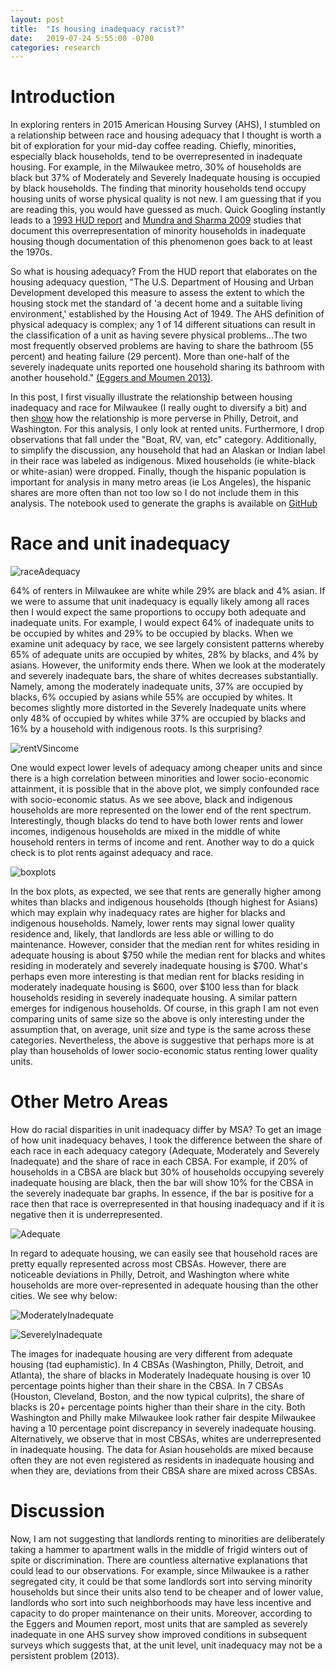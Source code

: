 ```yaml
---
layout: post
title:  "Is housing inadequacy racist?"
date:   2019-07-24 5:55:00 -0700
categories: research
---
```


# Introduction

In exploring renters in 2015 American Housing Survey (AHS), I stumbled on a relationship between race and housing adequacy that I thought is worth a bit of exploration for your mid-day coffee reading. Chiefly, minorities, especially black households, tend to be overrepresented in inadequate housing. For example, in the Milwaukee metro, 30% of households are black but 37% of Moderately and Severely Inadequate housing is occupied by black households.  The finding that minority households tend occupy housing units of worse physical quality is not new. I am guessing that if you are reading this, you would have guessed as much. Quick Googling instantly leads to a [1993 HUD report](https://www.huduser.gov/portal/Publications/pdf/HUD-006365.pdf) and [Mundra and Sharma 2009](https://www.jstor.org/stable/24861810?seq=1#page_scan_tab_contents) studies that document this overrepresentation of minority households in inadequate housing though documentation of this phenomenon goes back to at least the 1970s. 

So what is housing adequacy? From the HUD report that elaborates on the housing adequacy question, "The U.S. Department of Housing and Urban Development developed this measure to assess the extent to which the housing stock met the standard of 'a decent home and a suitable living environment,' established by the Housing Act of 1949. The AHS definition of physical adequacy is complex; any 1 of 14 different situations can result in the classification
of a unit as having severe physical problems...The two most frequently observed problems are having to share the bathroom (55 percent) and heating failure (29 percent). More than one-half of the severely inadequate units reported one household sharing its bathroom with another household." [(Eggers and Moumen 2013)](https://www.census.gov/content/dam/Census/programs-surveys/ahs/publications/HousingAdequacy.pdf). 


In this post, I first visually illustrate the relationship between housing inadequacy and race for Milwaukee (I really ought to diversify a bit) and then [show](#other-metro-areas) how the relationship is more perverse in Philly, Detroit, and Washington. For this analysis, I only look at rented units. Furthermore, I drop observations that fall under the "Boat, RV, van, etc" category. Additionally, to simplify the discussion, any household that had an Alaskan or Indian label in their race was labeled as indigenous. Mixed households (ie white-black or white-asian) were dropped. Finally, though the hispanic population is important for analysis in many metro areas (ie Los Angeles), the hispanic shares are more often than not too low so I do not include them in this analysis. The notebook used to generate the graphs is available on [GitHub](https://github.com/kiwiPhrases/characterizing-renters/blob/master/housing%20adequacy%20and%20race.ipynb)


# Race and unit inadequacy

![raceAdequacy](/output_14_1.png)

64% of renters in Milwaukee are white while 29% are black and 4% asian. If we were to assume that unit inadequacy is equally likely among all races then I would expect the same proportions  to occupy both adequate and inadequate units. For example, I would expect 64% of inadequate units to be occupied by whites and 29% to be occupied by blacks. When we examine unit adequacy by race, we see largely consistent patterns whereby 65% of adequate units are occupied by whites, 28% by blacks, and 4% by asians. However, the uniformity ends there. When we look at the moderately and severely inadequate bars, the share of whites decreases substantially. Namely, among the moderately inadequate units, 37% are occupied by blacks, 6% occupied by asians while 55% are occupied by whites. It becomes slightly more distorted in the Severely Inadequate units where only 48% of occupied by whites while 37% are occupied by blacks and 16% by a household with indigenous roots. Is this surprising? 

![rentVSincome](/output_13_1.png)

One would expect lower levels of adequacy among cheaper units and since there is a high correlation between minorities and lower socio-economic attainment, it is possible that in the above plot, we simply confounded race with socio-economic status. As we see above, black and indigenous households are more represented on the lower end of the rent spectrum. Interestingly, though blacks do tend to have both lower rents and lower incomes, indigenous households are mixed in the middle of white household renters in terms of income and rent. Another way to do a quick check is to plot rents against adequacy and race. 

![boxplots](/output_17_0.png)

In the box plots, as expected, we see that rents are generally higher among whites than blacks and indigenous households (though highest for Asians) which may explain why inadequacy rates are higher for blacks and indigenous households. Namely, lower rents may signal lower quality residence and, likely, that landlords are less able or willing to do maintenance. However, consider that the median rent for whites residing in adequate housing is about $750 while the median rent for blacks and whites residing in moderately and severely inadequate housing is $700. What's perhaps even more interesting is that median rent for blacks residing in moderately inadequate housing is $600, over $100 less than for black households residing in severely inadequate housing. A similar pattern emerges for indigenous households. Of course, in this graph I am not even comparing units of same size so the above is only interesting under the assumption that, on average, unit size and type is the same across these categories. Nevertheless, the above is suggestive that perhaps more is at play than households of lower socio-economic status renting lower quality units. 

# Other Metro Areas

How do racial disparities in unit inadequacy differ by MSA? To get an image of how unit inadequacy behaves, I took the difference between the share of each race in each adequacy category (Adequate, Moderately and Severely Inadequate) and the share of race in each CBSA. For example, if 20% of households in a CBSA are black but 30% of households occupying severely inadequate housing are black, then the bar will show 10% for the CBSA in the severely inadequate bar graphs. In essence, if the bar is positive for a race then that race is overrepresented in that housing inadequacy and if it is negative then it is underrepresented. 

![Adequate](/output_22_0.png)

In regard to adequate housing, we can easily see that household races are pretty equally represented across most CBSAs. However, there are noticeable deviations in Philly, Detroit, and Washington where white households are more over-represented in adequate housing than the other cities. We see why below:

![ModeratelyInadequate](/output_22_1.png)

![SeverelyInadequate](/output_22_2.png)

The images for inadequate housing are very different from adequate housing (tad euphamistic). In 4 CBSAs (Washington, Philly, Detroit, and Atlanta), the share of blacks in Moderately Inadequate housing is over 10 percentage points higher than their share in the CBSA. In 7 CBSAs (Houston, Cleveland, Boston, and the now typical culprits), the share of blacks is 20+ percentage points higher than their share in the city. Both Washington and Philly make Milwaukee look rather fair despite Milwaukee having a 10 percentage point discrepancy in severely inadequate housing. Alternatively, we observe that in most CBSAs, whites are underrepresented in inadequate housing. The data for Asian households are mixed because often they are not even registered as residents in inadequate housing and when they are, deviations from their CBSA share are mixed across CBSAs. 


# Discussion

Now, I am not suggesting that landlords renting to minorities are deliberately taking a hammer to apartment walls in the middle of frigid winters out of spite or discrimination. There are countless alternative explanations that could lead to our observations. For example, since Milwaukee is a rather segregated city, it could be that some landlords sort into serving minority households but since their units also tend to be cheaper and of lower value, landlords who sort into such neighborhoods may have less incentive and capacity to do proper maintenance on their units. Moreover, according to the Eggers and Moumen report, most units that are sampled as severely inadequate in one AHS survey show improved conditions in subsequent surveys which suggests that, at the unit level, unit inadequacy may not be a persistent problem (2013). 